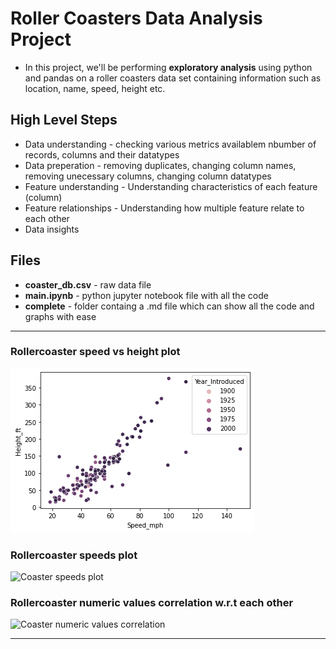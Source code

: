 # Roller Coasters Data Analysis Project

- In this project, we'll be performing **exploratory analysis** using python and pandas on a roller coasters data set containing information such as location, name, speed, height etc.

## High Level Steps

- Data understanding - checking various metrics availablem nbumber of records, columns and their datatypes
- Data preperation - removing duplicates, changing column names, removing unecessary columns, changing column datatypes
- Feature understanding - Understanding characteristics of each feature (column)
- Feature relationships - Understanding how multiple feature relate to each other
- Data insights

## Files 

- **coaster_db.csv** - raw data file
- **main.ipynb** - python jupyter notebook file with all the code
- **complete** - folder containg a .md file which can show all the code and graphs with ease

<hr>

### Rollercoaster speed vs height plot

![Coaster speed vs height plot](./complete/output_25_1.png "Coaster speed vs height plot")

### Rollercoaster speeds plot

![Coaster speeds plot](../complete/output_21_1.png "Coaster speeds plot")

### Rollercoaster numeric values correlation w.r.t each other

![Coaster numeric values correlation](/complete/output_29_1.png "Coaster numeric values correlation")

<hr>

